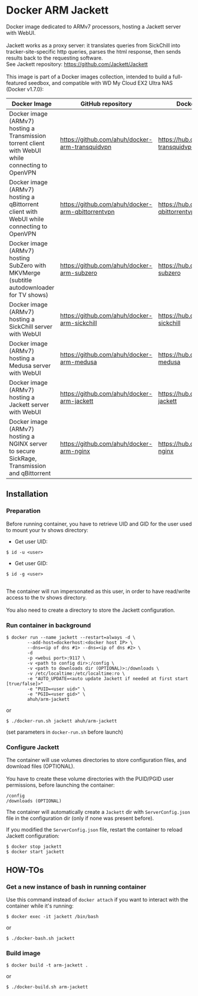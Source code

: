 # Docker ARM Jackett
Docker image dedicated to ARMv7 processors, hosting a Jackett server with WebUI.<br />
<br />
Jackett works as a proxy server: it translates queries from SickChill into tracker-site-specific http queries, parses the html response, then sends results back to the requesting software.<br />
See Jackett repository: https://github.com/Jackett/Jackett<br />
<br />
This image is part of a Docker images collection, intended to build a full-featured seedbox, and compatible with WD My Cloud EX2 Ultra NAS (Docker v1.7.0):

Docker Image | GitHub repository | Docker Hub repository
------------ | ----------------- | -----------------
Docker image (ARMv7) hosting a Transmission torrent client with WebUI while connecting to OpenVPN | https://github.com/ahuh/docker-arm-transquidvpn | https://hub.docker.com/r/ahuh/arm-transquidvpn
Docker image (ARMv7) hosting a qBittorrent client with WebUI while connecting to OpenVPN | https://github.com/ahuh/docker-arm-qbittorrentvpn | https://hub.docker.com/r/ahuh/arm-qbittorrentvpn
Docker image (ARMv7) hosting SubZero with MKVMerge (subtitle autodownloader for TV shows) | https://github.com/ahuh/docker-arm-subzero | https://hub.docker.com/r/ahuh/arm-subzero
Docker image (ARMv7) hosting a SickChill server with WebUI | https://github.com/ahuh/docker-arm-sickchill | https://hub.docker.com/r/ahuh/arm-sickchill
Docker image (ARMv7) hosting a Medusa server with WebUI | https://github.com/ahuh/docker-arm-medusa | https://hub.docker.com/r/ahuh/arm-medusa
Docker image (ARMv7) hosting a Jackett server with WebUI | https://github.com/ahuh/docker-arm-jackett | https://hub.docker.com/r/ahuh/arm-jackett
Docker image (ARMv7) hosting a NGINX server to secure SickRage, Transmission and qBittorrent | https://github.com/ahuh/docker-arm-nginx | https://hub.docker.com/r/ahuh/arm-nginx

## Installation

### Preparation
Before running container, you have to retrieve UID and GID for the user used to mount your tv shows directory:
* Get user UID:
```
$ id -u <user>
```
* Get user GID:
```
$ id -g <user>
```
<br />
The container will run impersonated as this user, in order to have read/write access to the tv shows directory.<br />
<br />
You also need to create a directory to store the Jackett configuration.

### Run container in background
```
$ docker run --name jackett --restart=always -d \
		--add-host=dockerhost:<docker host IP> \
		--dns=<ip of dns #1> --dns=<ip of dns #2> \
		-d
		-p <webui port>:9117 \
		-v <path to config dir>:/config \
		-v <path to downloads dir (OPTIONAL)>:/downloads \
		-v /etc/localtime:/etc/localtime:ro \
		-e "AUTO_UPDATE=<auto update Jackett if needed at first start [true/false]>"
		-e "PUID=<user uid>" \
		-e "PGID=<user gid>" \
		ahuh/arm-jackett
```
or
```
$ ./docker-run.sh jackett ahuh/arm-jackett
```
(set parameters in `docker-run.sh` before launch)

### Configure Jackett
The container will use volumes directories to store configuration files, and download files (OPTIONAL).<br />
<br />
You have to create these volume directories with the PUID/PGID user permissions, before launching the container:
```
/config
/downloads (OPTIONAL)
```

The container will automatically create a  `Jackett` dir with `ServerConfig.json` file in the configuration dir (only if none was present before).<br />

If you modified the `ServerConfig.json` file, restart the container to reload Jackett configuration:
```
$ docker stop jackett
$ docker start jackett
```

## HOW-TOs

### Get a new instance of bash in running container
Use this command instead of `docker attach` if you want to interact with the container while it's running:
```
$ docker exec -it jackett /bin/bash
```
or
```
$ ./docker-bash.sh jackett
```

### Build image
```
$ docker build -t arm-jackett .
```
or
```
$ ./docker-build.sh arm-jackett
```